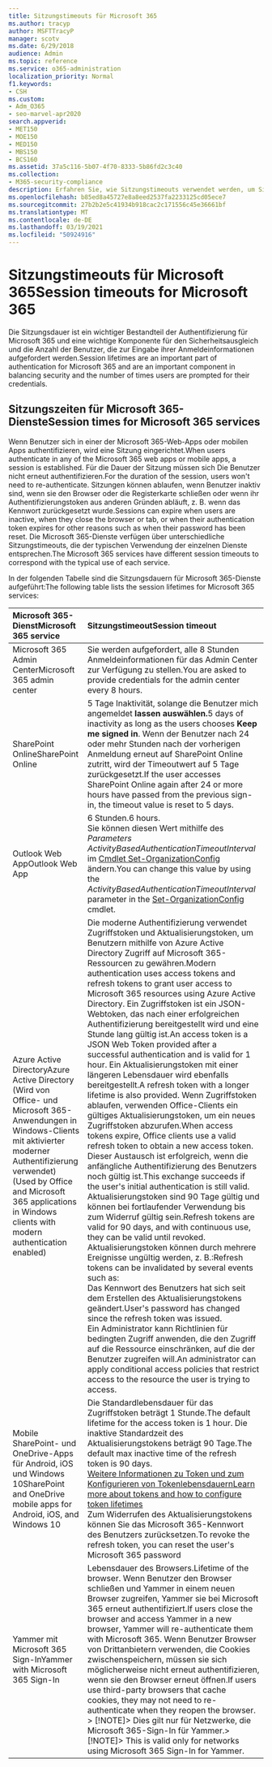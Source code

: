 ```yaml
---
title: Sitzungstimeouts für Microsoft 365
ms.author: tracyp
author: MSFTTracyP
manager: scotv
ms.date: 6/29/2018
audience: Admin
ms.topic: reference
ms.service: o365-administration
localization_priority: Normal
f1.keywords:
- CSH
ms.custom:
- Adm_O365
- seo-marvel-apr2020
search.appverid:
- MET150
- MOE150
- MED150
- MBS150
- BCS160
ms.assetid: 37a5c116-5b07-4f70-8333-5b86fd2c3c40
ms.collection:
- M365-security-compliance
description: Erfahren Sie, wie Sitzungstimeouts verwendet werden, um Sicherheit und einfacher Zugriff in Microsoft 365-Client-Apps zu gewährleisten.
ms.openlocfilehash: b85ed8a45727e8a8eed2537fa2233125cd05ece7
ms.sourcegitcommit: 27b2b2e5c41934b918cac2c171556c45e36661bf
ms.translationtype: MT
ms.contentlocale: de-DE
ms.lasthandoff: 03/19/2021
ms.locfileid: "50924916"
---
```

# <a name="session-timeouts-for-microsoft-365"></a><span data-ttu-id="0d28a-103">Sitzungstimeouts für Microsoft 365</span><span class="sxs-lookup"><span data-stu-id="0d28a-103">Session timeouts for Microsoft 365</span></span>

<span data-ttu-id="0d28a-104">Die Sitzungsdauer ist ein wichtiger Bestandteil der Authentifizierung für Microsoft 365 und eine wichtige Komponente für den Sicherheitsausgleich und die Anzahl der Benutzer, die zur Eingabe ihrer Anmeldeinformationen aufgefordert werden.</span><span class="sxs-lookup"><span data-stu-id="0d28a-104">Session lifetimes are an important part of authentication for Microsoft 365 and are an important component in balancing security and the number of times users are prompted for their credentials.</span></span>

## <a name="session-times-for-microsoft-365-services"></a><span data-ttu-id="0d28a-105">Sitzungszeiten für Microsoft 365-Dienste</span><span class="sxs-lookup"><span data-stu-id="0d28a-105">Session times for Microsoft 365 services</span></span>

<span data-ttu-id="0d28a-106">Wenn Benutzer sich in einer der Microsoft 365-Web-Apps oder mobilen Apps authentifizieren, wird eine Sitzung eingerichtet.</span><span class="sxs-lookup"><span data-stu-id="0d28a-106">When users authenticate in any of the Microsoft 365 web apps or mobile apps, a session is established.</span></span> <span data-ttu-id="0d28a-107">Für die Dauer der Sitzung müssen sich Die Benutzer nicht erneut authentifizieren.</span><span class="sxs-lookup"><span data-stu-id="0d28a-107">For the duration of the session, users won't need to re-authenticate.</span></span> <span data-ttu-id="0d28a-108">Sitzungen können ablaufen, wenn Benutzer inaktiv sind, wenn sie den Browser oder die Registerkarte schließen oder wenn ihr Authentifizierungstoken aus anderen Gründen abläuft, z. B. wenn das Kennwort zurückgesetzt wurde.</span><span class="sxs-lookup"><span data-stu-id="0d28a-108">Sessions can expire when users are inactive, when they close the browser or tab, or when their authentication token expires for other reasons such as when their password has been reset.</span></span> <span data-ttu-id="0d28a-109">Die Microsoft 365-Dienste verfügen über unterschiedliche Sitzungstimeouts, die der typischen Verwendung der einzelnen Dienste entsprechen.</span><span class="sxs-lookup"><span data-stu-id="0d28a-109">The Microsoft 365 services have different session timeouts to correspond with the typical use of each service.</span></span>

<span data-ttu-id="0d28a-110">In der folgenden Tabelle sind die Sitzungsdauern für Microsoft 365-Dienste aufgeführt:</span><span class="sxs-lookup"><span data-stu-id="0d28a-110">The following table lists the session lifetimes for Microsoft 365 services:</span></span>

| <span data-ttu-id="0d28a-111">Microsoft 365-Dienst</span><span class="sxs-lookup"><span data-stu-id="0d28a-111">Microsoft 365 service</span></span> | <span data-ttu-id="0d28a-112">Sitzungstimeout</span><span class="sxs-lookup"><span data-stu-id="0d28a-112">Session timeout</span></span> |
|:-----|:-----|
|<span data-ttu-id="0d28a-113">Microsoft 365 Admin Center</span><span class="sxs-lookup"><span data-stu-id="0d28a-113">Microsoft 365 admin center</span></span>  <br/> |<span data-ttu-id="0d28a-114">Sie werden aufgefordert, alle 8 Stunden Anmeldeinformationen für das Admin Center zur Verfügung zu stellen.</span><span class="sxs-lookup"><span data-stu-id="0d28a-114">You are asked to provide credentials for the admin center every 8 hours.</span></span>  <br/> |
|<span data-ttu-id="0d28a-115">SharePoint Online</span><span class="sxs-lookup"><span data-stu-id="0d28a-115">SharePoint Online</span></span>  <br/> |<span data-ttu-id="0d28a-116">5 Tage Inaktivität, solange die Benutzer mich angemeldet **lassen auswählen.**</span><span class="sxs-lookup"><span data-stu-id="0d28a-116">5 days of inactivity as long as the users chooses **Keep me signed in**.</span></span> <span data-ttu-id="0d28a-117">Wenn der Benutzer nach 24 oder mehr Stunden nach der vorherigen Anmeldung erneut auf SharePoint Online zutritt, wird der Timeoutwert auf 5 Tage zurückgesetzt.</span><span class="sxs-lookup"><span data-stu-id="0d28a-117">If the user accesses SharePoint Online again after 24 or more hours have passed from the previous sign-in, the timeout value is reset to 5 days.</span></span>  <br/> |
|<span data-ttu-id="0d28a-118">Outlook Web App</span><span class="sxs-lookup"><span data-stu-id="0d28a-118">Outlook Web App</span></span>  <br/> |<span data-ttu-id="0d28a-119">6 Stunden.</span><span class="sxs-lookup"><span data-stu-id="0d28a-119">6 hours.</span></span>  <br/> <span data-ttu-id="0d28a-120">Sie können diesen Wert mithilfe des  _Parameters ActivityBasedAuthenticationTimeoutInterval_ im [Cmdlet Set-OrganizationConfig](/powershell/module/exchange/set-organizationconfig) ändern.</span><span class="sxs-lookup"><span data-stu-id="0d28a-120">You can change this value by using the  _ActivityBasedAuthenticationTimeoutInterval_ parameter in the [Set-OrganizationConfig](/powershell/module/exchange/set-organizationconfig) cmdlet.</span></span>  <br/> |
|<span data-ttu-id="0d28a-121">Azure Active Directory</span><span class="sxs-lookup"><span data-stu-id="0d28a-121">Azure Active Directory</span></span>  <br/> <span data-ttu-id="0d28a-122">(Wird von Office- und Microsoft 365-Anwendungen in Windows-Clients mit aktivierter moderner Authentifizierung verwendet)</span><span class="sxs-lookup"><span data-stu-id="0d28a-122">(Used by Office and Microsoft 365 applications in Windows clients with modern authentication enabled)</span></span>  <br/> | <span data-ttu-id="0d28a-123">Die moderne Authentifizierung verwendet Zugriffstoken und Aktualisierungstoken, um Benutzern mithilfe von Azure Active Directory Zugriff auf Microsoft 365-Ressourcen zu gewähren.</span><span class="sxs-lookup"><span data-stu-id="0d28a-123">Modern authentication uses access tokens and refresh tokens to grant user access to Microsoft 365 resources using Azure Active Directory.</span></span> <span data-ttu-id="0d28a-124">Ein Zugriffstoken ist ein JSON-Webtoken, das nach einer erfolgreichen Authentifizierung bereitgestellt wird und eine Stunde lang gültig ist.</span><span class="sxs-lookup"><span data-stu-id="0d28a-124">An access token is a JSON Web Token provided after a successful authentication and is valid for 1 hour.</span></span> <span data-ttu-id="0d28a-125">Ein Aktualisierungstoken mit einer längeren Lebensdauer wird ebenfalls bereitgestellt.</span><span class="sxs-lookup"><span data-stu-id="0d28a-125">A refresh token with a longer lifetime is also provided.</span></span> <span data-ttu-id="0d28a-126">Wenn Zugriffstoken ablaufen, verwenden Office-Clients ein gültiges Aktualisierungstoken, um ein neues Zugriffstoken abzurufen.</span><span class="sxs-lookup"><span data-stu-id="0d28a-126">When access tokens expire, Office clients use a valid refresh token to obtain a new access token.</span></span> <span data-ttu-id="0d28a-127">Dieser Austausch ist erfolgreich, wenn die anfängliche Authentifizierung des Benutzers noch gültig ist.</span><span class="sxs-lookup"><span data-stu-id="0d28a-127">This exchange succeeds if the user's initial authentication is still valid.</span></span>  <br/>  <span data-ttu-id="0d28a-128">Aktualisierungstoken sind 90 Tage gültig und können bei fortlaufender Verwendung bis zum Widerruf gültig sein.</span><span class="sxs-lookup"><span data-stu-id="0d28a-128">Refresh tokens are valid for 90 days, and with continuous use, they can be valid until revoked.</span></span>  <br/>  <span data-ttu-id="0d28a-129">Aktualisierungstoken können durch mehrere Ereignisse ungültig werden, z. B.:</span><span class="sxs-lookup"><span data-stu-id="0d28a-129">Refresh tokens can be invalidated by several events such as:</span></span>  <br/>  <span data-ttu-id="0d28a-130">Das Kennwort des Benutzers hat sich seit dem Erstellen des Aktualisierungstokens geändert.</span><span class="sxs-lookup"><span data-stu-id="0d28a-130">User's password has changed since the refresh token was issued.</span></span>  <br/>  <span data-ttu-id="0d28a-131">Ein Administrator kann Richtlinien für bedingten Zugriff anwenden, die den Zugriff auf die Ressource einschränken, auf die der Benutzer zugreifen will.</span><span class="sxs-lookup"><span data-stu-id="0d28a-131">An administrator can apply conditional access policies that restrict access to the resource the user is trying to access.</span></span>  <br/> |
|<span data-ttu-id="0d28a-132">Mobile SharePoint- und OneDrive-Apps für Android, iOS und Windows 10</span><span class="sxs-lookup"><span data-stu-id="0d28a-132">SharePoint and OneDrive mobile apps for Android, iOS, and Windows 10</span></span>  <br/> |<span data-ttu-id="0d28a-133">Die Standardlebensdauer für das Zugriffstoken beträgt 1 Stunde.</span><span class="sxs-lookup"><span data-stu-id="0d28a-133">The default lifetime for the access token is 1 hour.</span></span> <span data-ttu-id="0d28a-134">Die inaktive Standardzeit des Aktualisierungstokens beträgt 90 Tage.</span><span class="sxs-lookup"><span data-stu-id="0d28a-134">The default max inactive time of the refresh token is 90 days.</span></span>  <br/> [<span data-ttu-id="0d28a-135">Weitere Informationen zu Token und zum Konfigurieren von Tokenlebensdauern</span><span class="sxs-lookup"><span data-stu-id="0d28a-135">Learn more about tokens and how to configure token lifetimes</span></span>](/azure/active-directory/active-directory-configurable-token-lifetimes) <br/> <span data-ttu-id="0d28a-136">Zum Widerrufen des Aktualisierungstokens können Sie das Microsoft 365-Kennwort des Benutzers zurücksetzen.</span><span class="sxs-lookup"><span data-stu-id="0d28a-136">To revoke the refresh token, you can reset the user's Microsoft 365 password</span></span>  <br/> |
|<span data-ttu-id="0d28a-137">Yammer mit Microsoft 365 Sign-In</span><span class="sxs-lookup"><span data-stu-id="0d28a-137">Yammer with Microsoft 365 Sign-In</span></span>  <br/> |<span data-ttu-id="0d28a-138">Lebensdauer des Browsers.</span><span class="sxs-lookup"><span data-stu-id="0d28a-138">Lifetime of the browser.</span></span> <span data-ttu-id="0d28a-139">Wenn Benutzer den Browser schließen und Yammer in einem neuen Browser zugreifen, Yammer sie bei Microsoft 365 erneut authentifiziert.</span><span class="sxs-lookup"><span data-stu-id="0d28a-139">If users close the browser and access Yammer in a new browser, Yammer will re-authenticate them with Microsoft 365.</span></span> <span data-ttu-id="0d28a-140">Wenn Benutzer Browser von Drittanbietern verwenden, die Cookies zwischenspeichern, müssen sie sich möglicherweise nicht erneut authentifizieren, wenn sie den Browser erneut öffnen.</span><span class="sxs-lookup"><span data-stu-id="0d28a-140">If users use third-party browsers that cache cookies, they may not need to re-authenticate when they reopen the browser.</span></span>  <br/> <span data-ttu-id="0d28a-141">> [!NOTE]> Dies gilt nur für Netzwerke, die Microsoft 365-Sign-In für Yammer.</span><span class="sxs-lookup"><span data-stu-id="0d28a-141">> [!NOTE]> This is valid only for networks using Microsoft 365 Sign-In for Yammer.</span></span>           |